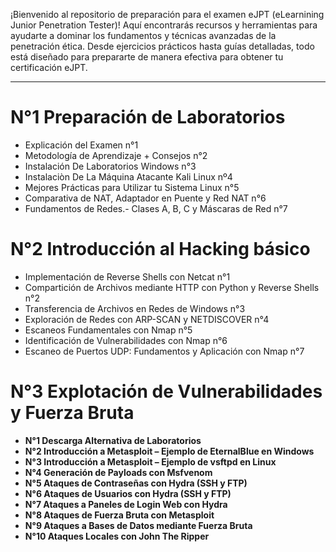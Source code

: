 
¡Bienvenido al repositorio de preparación para el examen eJPT (eLearnining Junior Penetration Tester)! Aquí encontrarás recursos y herramientas para ayudarte a dominar los fundamentos y técnicas avanzadas de la penetración ética. Desde ejercicios prácticos hasta guías detalladas, todo está diseñado para prepararte de manera efectiva para obtener tu certificación eJPT.

---
# **N°1 Preparación de Laboratorios**
- Explicación del Examen n°1
- Metodología de Aprendizaje + Consejos n°2
- Instalación De Laboratorios Windows n°3
- Instalaciòn De La Máquina Atacante Kali Linux nº4
- Mejores Prácticas para Utilizar tu Sistema Linux n°5
- Comparativa de NAT, Adaptador en Puente y Red NAT n°6
- Fundamentos de Redes.- Clases A, B, C y Máscaras de Red n°7

# **N°2 Introducción al Hacking básico**
- Implementación de Reverse Shells con Netcat n°1
- Compartición de Archivos mediante HTTP con Python y Reverse Shells n°2
- Transferencia de Archivos en Redes de Windows n°3
- Exploración de Redes con ARP-SCAN y NETDISCOVER n°4
- Escaneos Fundamentales con Nmap n°5
- Identificación de Vulnerabilidades con Nmap n°6
- Escaneo de Puertos UDP: Fundamentos y Aplicación con Nmap n°7

# **N°3 Explotación de Vulnerabilidades y Fuerza Bruta**

- **N°1  Descarga Alternativa de Laboratorios** 
- **N°2 Introducción a Metasploit – Ejemplo de EternalBlue en Windows**
- **N°3 Introducción a Metasploit – Ejemplo de vsftpd en Linux**
- **N°4 Generación de Payloads con Msfvenom**
- **N°5 Ataques de Contraseñas con Hydra (SSH y FTP)**
- **N°6 Ataques de Usuarios con Hydra (SSH y FTP)**
- **N°7 Ataques a Paneles de Login Web con Hydra**
- **N°8 Ataques de Fuerza Bruta con Metasploit**
- **N°9 Ataques a Bases de Datos mediante Fuerza Bruta**
- **N°10 Ataques Locales con John The Ripper**
